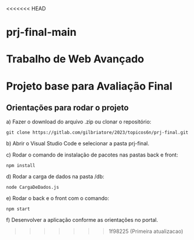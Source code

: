 <<<<<<< HEAD
# prj-final-main
Trabalho de Web Avançado
=======
# Projeto base para Avaliação Final

## Orientações para rodar o projeto

a) Fazer o download do arquivo .zip ou clonar o repositório:

```
git clone https://gitlab.com/gilbriatore/2023/topicos6n/prj-final.git
```

b) Abrir o Visual Studio Code e selecionar a pasta prj-final.

c) Rodar o comando de instalação de pacotes nas pastas back e front:

```
npm install
```

d) Rodar a carga de dados na pasta /db:

```
node CargaDeDados.js
```

e) Rodar o back e o front com o comando:

```
npm start
```

f) Desenvolver a aplicação conforme as orientações no portal.
>>>>>>> 1f98225 (Primeira atualizacao)
